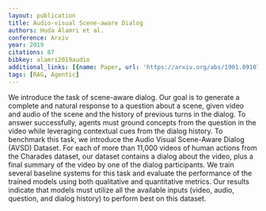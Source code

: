 ```yaml
---
layout: publication
title: Audio-visual Scene-aware Dialog
authors: Huda Alamri et al.
conference: Arxiv
year: 2019
citations: 87
bibkey: alamri2019audio
additional_links: [{name: Paper, url: 'https://arxiv.org/abs/1901.09107'}]
tags: [RAG, Agentic]
---
```

We introduce the task of scene-aware dialog. Our goal is to generate a
complete and natural response to a question about a scene, given video and
audio of the scene and the history of previous turns in the dialog. To answer
successfully, agents must ground concepts from the question in the video while
leveraging contextual cues from the dialog history. To benchmark this task, we
introduce the Audio Visual Scene-Aware Dialog (AVSD) Dataset. For each of more
than 11,000 videos of human actions from the Charades dataset, our dataset
contains a dialog about the video, plus a final summary of the video by one of
the dialog participants. We train several baseline systems for this task and
evaluate the performance of the trained models using both qualitative and
quantitative metrics. Our results indicate that models must utilize all the
available inputs (video, audio, question, and dialog history) to perform best
on this dataset.